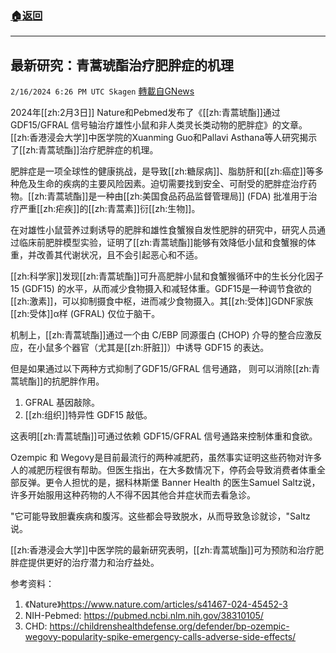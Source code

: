 ###  [:house:返回](README.md)
---


## 最新研究：青蒿琥酯治疗肥胖症的机理
`2/16/2024 6:26 PM UTC Skagen` [轉載自GNews](https://gnews.org/articles/2316228)

2024年[[zh:2月3日]] Nature和Pebmed发布了《[[zh:青蒿琥酯]]通过 GDF15/GFRAL 信号轴治疗雄性小鼠和非人类灵长类动物的肥胖症》的文章。[[zh:香港浸会大学]]中医学院的Xuanming Guo和Pallavi Asthana等人研究揭示了[[zh:青蒿琥酯]]治疗肥胖症的机理。

肥胖症是一项全球性的健康挑战，是导致[[zh:糖尿病]]、脂肪肝和[[zh:癌症]]等多种危及生命的疾病的主要风险因素。迫切需要找到安全、可耐受的肥胖症治疗药物。[[zh:青蒿琥酯]]是一种由[[zh:美国食品药品监督管理局]] (FDA) 批准用于治疗严重[[zh:疟疾]]的[[zh:青蒿素]]衍[[zh:生物]]。

在对雄性小鼠营养过剩诱导的肥胖和雄性食蟹猴自发性肥胖的研究中，研究人员通过临床前肥胖模型实验，证明了[[zh:青蒿琥酯]]能够有效降低小鼠和食蟹猴的体重，并改善其代谢状况，且不会引起恶心和不适。

[[zh:科学家]]发现[[zh:青蒿琥酯]]可升高肥胖小鼠和食蟹猴循环中的生长分化因子15 (GDF15) 的水平，从而减少食物摄入和减轻体重。GDF15是一种调节食欲的[[zh:激素]]，可以抑制摄食中枢，进而减少食物摄入。其[[zh:受体]]GDNF家族[[zh:受体]]α样 (GFRAL) 仅位于脑干。

机制上，[[zh:青蒿琥酯]]通过一个由 C/EBP 同源蛋白 (CHOP) 介导的整合应激反应，在小鼠多个器官（尤其是[[zh:肝脏]]）中诱导 GDF15 的表达。

但是如果通过以下两种方式抑制了GDF15/GFRAL 信号通路， 则可以消除[[zh:青蒿琥酯]]的抗肥胖作用。

1.  GFRAL 基因敲除。
2. [[zh:组织]]特异性 GDF15 敲低。

这表明[[zh:青蒿琥酯]]可通过依赖 GDF15/GFRAL 信号通路来控制体重和食欲。

Ozempic 和 Wegovy是目前最流行的两种减肥药，虽然事实证明这些药物对许多人的减肥历程很有帮助。但医生指出，在大多数情况下，停药会导致消费者体重全部反弹。更令人担忧的是，据科林斯堡 Banner Health 的医生Samuel Saltz说，许多开始服用这种药物的人不得不因其他合并症状而去看急诊。

"它可能导致胆囊疾病和腹泻。这些都会导致脱水，从而导致急诊就诊，"Saltz 说。

 [[zh:香港浸会大学]]中医学院的最新研究表明，[[zh:青蒿琥酯]]可为预防和治疗肥胖症提供更好的治疗潜力和治疗益处。

参考资料：
1. 《Nature》https://www.nature.com/articles/s41467-024-45452-3
2. NIH-Pebmed: https://pubmed.ncbi.nlm.nih.gov/38310105/
2. CHD: https://childrenshealthdefense.org/defender/bp-ozempic-wegovy-popularity-spike-emergency-calls-adverse-side-effects/
